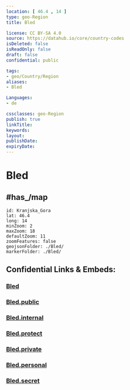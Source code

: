 ```yaml
---
location: [ 46.4 , 14 ] 
type: geo-Region
title: Bled

license: CC BY-SA 4.0
source: https://datahub.io/core/country-codes
isDeleted: false
isReadOnly: false
draft: false
confidential: public

tags:
- geo/Country/Region
aliases:
- Bled

Languages:
- de

cssclasses: geo-Region
publish: true
linkTitle: 
keywords: 
layout: 
publishDate: 
expiryDate: 
---
```


# Bled


## #has_/map 

```leaflet
id: Kranjska_Gora
lat: 46.4
long: 14
minZoom: 2 
maxZoom: 18
defaultZoom: 11
zoomFeatures: false 
geojsonFolder: ./Bled/
markerFolder: ./Bled/
```


## Confidential Links & Embeds: 

### [Bled](/_Standards/Earth/Continent/Europe/Europe~Central/Slovenia/Regions~Slovenia/Gorenjska/counties~Gorenjska/Bled.md) 

### [Bled.public](/_public/Earth/Continent/Europe/Europe~Central/Slovenia/Regions~Slovenia/Gorenjska/counties~Gorenjska/Bled.public.md) 

### [Bled.internal](/_internal/Earth/Continent/Europe/Europe~Central/Slovenia/Regions~Slovenia/Gorenjska/counties~Gorenjska/Bled.internal.md) 

### [Bled.protect](/_protect/Earth/Continent/Europe/Europe~Central/Slovenia/Regions~Slovenia/Gorenjska/counties~Gorenjska/Bled.protect.md) 

### [Bled.private](/_private/Earth/Continent/Europe/Europe~Central/Slovenia/Regions~Slovenia/Gorenjska/counties~Gorenjska/Bled.private.md) 

### [Bled.personal](/_personal/Earth/Continent/Europe/Europe~Central/Slovenia/Regions~Slovenia/Gorenjska/counties~Gorenjska/Bled.personal.md) 

### [Bled.secret](/_secret/Earth/Continent/Europe/Europe~Central/Slovenia/Regions~Slovenia/Gorenjska/counties~Gorenjska/Bled.secret.md)

